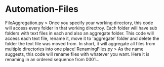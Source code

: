 # Automation-Files
FileAggregation.py > Once you specify your working directory, this code will access every folder in that working directroy. Each folder will have sub folders with text files in each and also an aggregate folder. This code will access each text file, rename it, move it to 'aggregate' folder and delete the folder the text file was moved from. In short, it will aggregate all files from multiple directories into one place! 
RenamingFiles.py > As the name suggests, this code will rename files with whatever you want. Here it is renaming in an ordered sequence from 0001...
